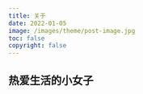 ```yaml
---
title: 关于
date: 2022-01-05
image: /images/theme/post-image.jpg
toc: false
copyright: false
---
```


## 热爱生活的小女子